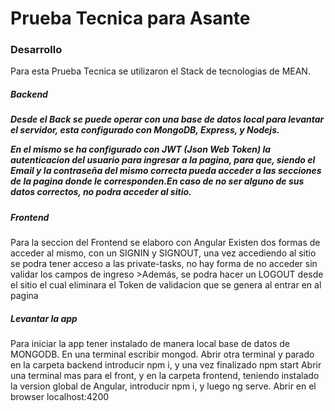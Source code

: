 <h1>Prueba Tecnica para Asante</h1>

<h3>Desarrollo</h3>
<p>Para esta Prueba Tecnica se utilizaron el Stack de tecnologias de MEAN.</p>


<h5>Backend<h5>
<p>Desde el Back se puede operar con una base de datos local para levantar el servidor, esta configurado con MongoDB, Express, y Nodejs.</p>
<p>En el mismo se ha configurado con JWT (Json Web Token) la autenticacion del usuario para ingresar a la pagina, para que, siendo el Email y la contraseña del mismo correcta pueda acceder a
las secciones de la pagina donde le corresponden.En caso de no ser alguno de sus datos correctos, no podra acceder al sitio.</p>

<h5>Frontend</h5>
Para la seccion del Frontend se elaboro con Angular
Existen dos formas de acceder al mismo, con un SIGNIN y SIGNOUT, una vez accediendo al sitio se podra tener acceso a las private-tasks, no hay forma de no acceder sin validar los campos de ingreso
>Además, se podra hacer un LOGOUT desde el sitio el cual eliminara el Token de validacion que se genera al entrar en al pagina


<h5>Levantar la app</h5>
Para iniciar la app tener instalado de manera local base de datos de MONGODB.
En una terminal escribir mongod.
Abrir otra terminal y parado en la carpeta backend introducir npm i, y una vez finalizado npm start
Abrir una terminal mas para el front, y en la carpeta frontend, teniendo instalado la version global de Angular, introducir npm i, y luego ng serve. Abrir en el browser localhost:4200
